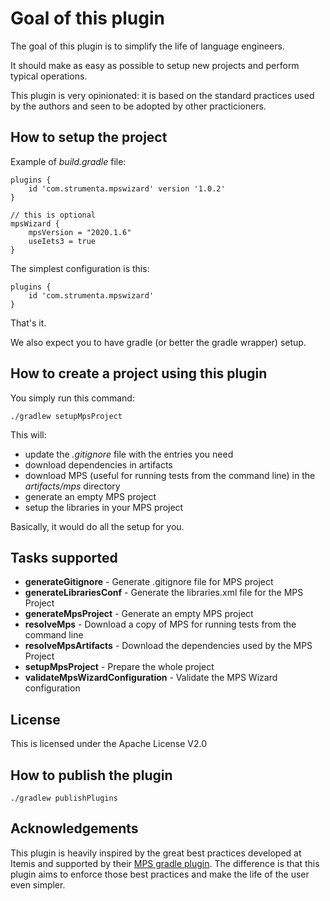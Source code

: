 # Goal of this plugin

The goal of this plugin is to simplify the life of language engineers.

It should make as easy as possible to setup new projects and perform typical operations.

This plugin is very opinionated: it is based on the standard practices used by the authors and seen to be adopted by 
other practicioners.

## How to setup the project

Example of _build.gradle_ file:

```
plugins {
	id 'com.strumenta.mpswizard' version '1.0.2'
}

// this is optional
mpsWizard {
	mpsVersion = "2020.1.6"
	useIets3 = true
}
```

The simplest configuration is this:

```
plugins {
	id 'com.strumenta.mpswizard'
}
```

That's it. 

We also expect you to have gradle (or better the gradle wrapper) setup.

## How to create a project using this plugin

You simply run this command:

```
./gradlew setupMpsProject
```

This will:
* update the _.gitignore_ file with the entries you need
* download dependencies in artifacts
* download MPS (useful for running tests from the command line) in the _artifacts/mps_ directory
* generate an empty MPS project
* setup the libraries in your MPS project

Basically, it would do all the setup for you.

## Tasks supported

* **generateGitignore** - Generate .gitignore file for MPS project
* **generateLibrariesConf** - Generate the libraries.xml file for the MPS Project
* **generateMpsProject** - Generate an empty MPS project
* **resolveMps** - Download a copy of MPS for running tests from the command line
* **resolveMpsArtifacts** - Download the dependencies used by the MPS Project
* **setupMpsProject** - Prepare the whole project
* **validateMpsWizardConfiguration** - Validate the MPS Wizard configuration

## License

This is licensed under the Apache License V2.0

## How to publish the plugin

```
./gradlew publishPlugins
```

## Acknowledgements

This plugin is heavily inspired by the great best practices developed at Itemis and supported by their 
[MPS gradle plugin](https://github.com/mbeddr/mps-gradle-plugin). The difference is that this plugin aims to enforce
those best practices and make the life of the user even simpler.
